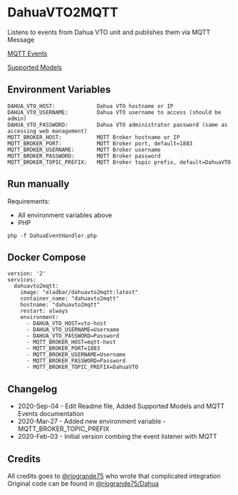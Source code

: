 # DahuaVTO2MQTT
Listens to events from Dahua VTO unit and publishes them via MQTT Message

[MQTT Events](https://github.com/elad-bar/DahuaVTO2MQTT/blob/master/MQTTEvents.MD)

[Supported Models](https://github.com/elad-bar/DahuaVTO2MQTT/blob/master/SupportedModels.md)

## Environment Variables
```
DAHUA_VTO_HOST: 			Dahua VTO hostname or IP
DAHUA_VTO_USERNAME: 		Dahua VTO username to access (should be admin)
DAHUA_VTO_PASSWORD: 		Dahua VTO administrator password (same as accessing web management)
MQTT_BROKER_HOST: 			MQTT Broker hostname or IP
MQTT_BROKER_PORT: 			MQTT Broker port, default=1883
MQTT_BROKER_USERNAME: 		MQTT Broker username
MQTT_BROKER_PASSWORD: 		MQTT Broker password
MQTT_BROKER_TOPIC_PREFIX: 	MQTT Broker topic prefix, default=DahuaVTO
```

## Run manually
Requirements:
* All environment variables above
* PHP

```
php -f DahuaEventHandler.php
```

## Docker Compose
```
version: '2'
services:
  dahuavto2mqtt:
    image: "eladbar/dahuavto2mqtt:latest"
    container_name: "dahuavto2mqtt"
    hostname: "dahuavto2mqtt"
    restart: always
    environment:
      - DAHUA_VTO_HOST=vto-host
      - DAHUA_VTO_USERNAME=Username
      - DAHUA_VTO_PASSWORD=Password
      - MQTT_BROKER_HOST=mqtt-host
      - MQTT_BROKER_PORT=1883
      - MQTT_BROKER_USERNAME=Username
      - MQTT_BROKER_PASSWORD=Password 
      - MQTT_BROKER_TOPIC_PREFIX=DahuaVTO
```

## Changelog

- 2020-Sep-04 - Edit Readme file, Added Supported Models and MQTT Events documentation
- 2020-Mar-27 - Added new environment variable - MQTT_BROKER_TOPIC_PREFIX
- 2020-Feb-03 - Initial version combing the event listener with MQTT

## Credits
All credits goes to <a href="https://github.com/riogrande75">@riogrande75</a> who wrote that complicated integration
Original code can be found in <a href="https://github.com/riogrande75/Dahua">@riogrande75/Dahua</a>
